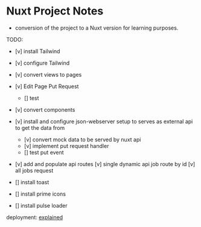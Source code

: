 # Nuxt Project Notes
- conversion of the project to a Nuxt version for learning purposes.


TODO:
- [v] install Tailwind
- [v] configure Tailwind
- [v] convert views to pages
- [v] Edit Page Put Request 
  - [] test
- [v] convert components

- [v] install and configure json-webserver setup to serves as external api to get the data from
  - [v] convert mock data to be served by nuxt api
  - [v] implement put request handler
  - [] test put event

- [v] add and populate api routes
  [v] single dynamic api job route by id
  [v] all jobs request 

- [] install toast
- [] install prime icons

- [] install pulse loader


deployment: [explained](https://github.com/lucpotage/nuxt-github-pages)

